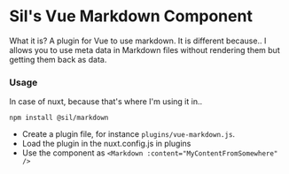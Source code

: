 # Sil's Vue Markdown Component

What it is? A plugin for Vue to use markdown.
It is different because.. I allows you to use meta data in Markdown files without rendering them but getting them back as data.


### Usage 

In case of nuxt, because that's where I'm using it in..

```npm install @sil/markdown```

- Create a plugin file, for instance `plugins/vue-markdown.js`.
- Load the plugin in the nuxt.config.js in plugins
- Use the component as `<Markdown :content="MyContentFromSomewhere" />`



